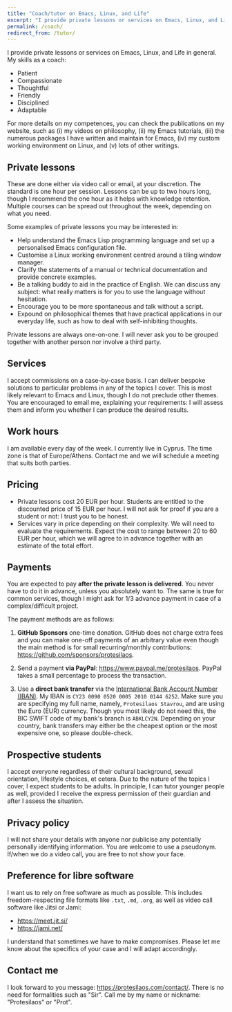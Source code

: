 ```yaml
---
title: "Coach/tutor on Emacs, Linux, and Life"
excerpt: "I provide private lessons or services on Emacs, Linux, and Life.  The prices are affordable."
permalink: /coach/
redirect_from: /tutor/
---
```


I provide private lessons or services on Emacs, Linux, and Life in
general.  My skills as a coach:

- Patient
- Compassionate
- Thoughtful
- Friendly
- Disciplined
- Adaptable

For more details on my competences, you can check the publications on
my website, such as (i) my videos on philosophy, (ii) my Emacs
tutorials, (iii) the numerous packages I have written and maintain for
Emacs, (iv) my custom working environment on Linux, and (v) lots of
other writings.

## Private lessons

These are done either via video call or email, at your discretion.
The standard is one hour per session.  Lessons can be up to two hours
long, though I recommend the one hour as it helps with knowledge
retention.  Multiple courses can be spread out throughout the week,
depending on what you need.

Some examples of private lessons you may be interested in:

- Help understand the Emacs Lisp programming language and set up a
  personalised Emacs configuration file.
- Customise a Linux working environment centred around a tiling window
  manager.
- Clarify the statements of a manual or technical documentation and
  provide concrete examples.
- Be a talking buddy to aid in the practice of English.  We can
  discuss any subject: what really matters is for you to use the
  language without hesitation.
- Encourage you to be more spontaneous and talk without a script.
- Expound on philosophical themes that have practical applications in
  our everyday life, such as how to deal with self-inhibiting
  thoughts.

Private lessons are always one-on-one.  I will never ask you to be
grouped together with another person nor involve a third party.

## Services

I accept commissions on a case-by-case basis.  I can deliver bespoke
solutions to particular problems in any of the topics I cover.  This
is most likely relevant to Emacs and Linux, though I do not preclude
other themes.  You are encouraged to email me, explaining your
requirements: I will assess them and inform you whether I can produce
the desired results.

## Work hours

I am available every day of the week.  I currently live in Cyprus.
The time zone is that of Europe/Athens.  Contact me and we will
schedule a meeting that suits both parties.

## Pricing

- Private lessons cost 20 EUR per hour.  Students are entitled to the
  discounted price of 15 EUR per hour.  I will not ask for proof if
  you are a student or not: I trust you to be honest.
- Services vary in price depending on their complexity.  We will need
  to evaluate the requirements.  Expect the cost to range between 20
  to 60 EUR per hour, which we will agree to in advance together with
  an estimate of the total effort.

## Payments

You are expected to pay **after the private lesson is delivered**.
You never have to do it in advance, unless you absolutely want to.
The same is true for common services, though I might ask for 1/3
advance payment in case of a complex/difficult project.

The payment methods are as follows:

1. **GitHub Sponsors** one-time donation.  GitHub does not charge
   extra fees and you can make one-off payments of an arbitrary value
   even though the main method is for small recurring/monthly
   contributions: <https://github.com/sponsors/protesilaos>.

2. Send a payment **via PayPal**: <https://www.paypal.me/protesilaos>.
   PayPal takes a small percentage to process the transaction.

3. Use a **direct bank transfer** via the [International Bank Account
   Number (IBAN)](https://en.wikipedia.org/wiki/International_Bank_Account_Number).
   My IBAN is `CY23 0090 0520 0005 2010 0144 6252`.  Make sure you are
   specifying my full name, namely, `Protesilaos Stavrou`, and are
   using the Euro (EUR) currency.  Though you most likely do not need
   this, the BIC SWIFT code of my bank's branch is `ABKLCY2N`.
   Depending on your country, bank transfers may either be the
   cheapest option or the most expensive one, so please double-check.

## Prospective students

I accept everyone regardless of their cultural background, sexual
orientation, lifestyle choices, et cetera.  Due to the nature of the
topics I cover, I expect students to be adults.  In principle, I can
tutor younger people as well, provided I receive the express
permission of their guardian and after I assess the situation.

## Privacy policy

I will not share your details with anyone nor publicise any
potentially personally identifying information.  You are welcome to
use a pseudonym.  If/when we do a video call, you are free to not show
your face.

## Preference for libre software

I want us to rely on free software as much as possible.  This includes
freedom-respecting file formats like `.txt`, `.md`, `.org`, as well as
video call software like Jitsi or Jami:

- <https://meet.jit.si/>
- <https://jami.net/>

I understand that sometimes we have to make compromises.  Please let
me know about the specifics of your case and I will adapt accordingly.

## Contact me

I look forward to you message: <https://protesilaos.com/contact/>.
There is no need for formalities such as "Sir".  Call me by my name or
nickname: "Protesilaos" or "Prot".
